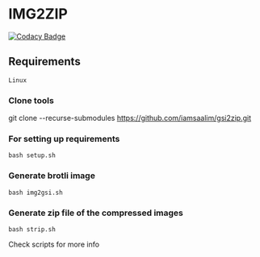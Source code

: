 # IMG2ZIP

[![Codacy Badge](https://api.codacy.com/project/badge/Grade/9ba9feedd8574a3b97d77fecca23f1d5)](https://www.codacy.com?utm_source=github.com&amp;utm_medium=referral&amp;utm_content=iamsaalim/gsi2zip&amp;utm_campaign=Badge_Grade)

## Requirements
    Linux

### Clone tools

git clone --recurse-submodules <https://github.com/iamsaalim/gsi2zip.git>

### For setting up requirements
    bash setup.sh

### Generate brotli image
    bash img2gsi.sh

### Generate zip file of the compressed images
    bash strip.sh	

Check scripts for more info
